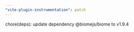 ```yaml
---
"vite-plugin-instrumentation": patch
---
```


chore(deps): update dependency @biomejs/biome to v1.9.4
